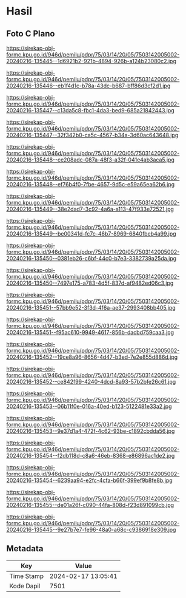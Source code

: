 # Hasil

## Foto C Plano

https://sirekap-obj-formc.kpu.go.id/946d/pemilu/pdpr/75/03/14/20/05/7503142005002-20240216-135445--1d6921b2-921b-4894-926b-a124b23080c2.jpg

https://sirekap-obj-formc.kpu.go.id/946d/pemilu/pdpr/75/03/14/20/05/7503142005002-20240216-135446--eb1f4d1c-b78a-43dc-b687-bff86d3cf2d1.jpg

https://sirekap-obj-formc.kpu.go.id/946d/pemilu/pdpr/75/03/14/20/05/7503142005002-20240216-135447--c13da5c8-fbc1-4da3-bed9-685a21842443.jpg

https://sirekap-obj-formc.kpu.go.id/946d/pemilu/pdpr/75/03/14/20/05/7503142005002-20240216-135447--32f342b0-ca5c-4567-b34a-3d60ac643648.jpg

https://sirekap-obj-formc.kpu.go.id/946d/pemilu/pdpr/75/03/14/20/05/7503142005002-20240216-135448--ce208adc-087a-48f3-a32f-041e4ab3aca5.jpg

https://sirekap-obj-formc.kpu.go.id/946d/pemilu/pdpr/75/03/14/20/05/7503142005002-20240216-135448--ef76b4f0-7fbe-4657-9d5c-e59a65ea62b6.jpg

https://sirekap-obj-formc.kpu.go.id/946d/pemilu/pdpr/75/03/14/20/05/7503142005002-20240216-135449--38e2dad7-3c92-4a6a-a113-47f933e72521.jpg

https://sirekap-obj-formc.kpu.go.id/946d/pemilu/pdpr/75/03/14/20/05/7503142005002-20240216-135449--be00341d-fc7c-46b7-8969-6840fbeb4a99.jpg

https://sirekap-obj-formc.kpu.go.id/946d/pemilu/pdpr/75/03/14/20/05/7503142005002-20240216-135450--0381eb26-c6bf-44c0-b7e3-3382739a25da.jpg

https://sirekap-obj-formc.kpu.go.id/946d/pemilu/pdpr/75/03/14/20/05/7503142005002-20240216-135450--7497e175-a783-4d5f-837d-af9482ed06c3.jpg

https://sirekap-obj-formc.kpu.go.id/946d/pemilu/pdpr/75/03/14/20/05/7503142005002-20240216-135451--57bb9e52-3f3d-4f6a-ae37-2993408bb405.jpg

https://sirekap-obj-formc.kpu.go.id/946d/pemilu/pdpr/75/03/14/20/05/7503142005002-20240216-135451--f95ac610-9949-4617-856b-dacbd759caa3.jpg

https://sirekap-obj-formc.kpu.go.id/946d/pemilu/pdpr/75/03/14/20/05/7503142005002-20240216-135452--19ce8a96-8656-4d47-b3ed-7e2e855d886d.jpg

https://sirekap-obj-formc.kpu.go.id/946d/pemilu/pdpr/75/03/14/20/05/7503142005002-20240216-135452--ce842f99-4240-4dcd-8a93-57b2bfe26c61.jpg

https://sirekap-obj-formc.kpu.go.id/946d/pemilu/pdpr/75/03/14/20/05/7503142005002-20240216-135453--06b11f0e-016a-40ed-b123-5122481e33a2.jpg

https://sirekap-obj-formc.kpu.go.id/946d/pemilu/pdpr/75/03/14/20/05/7503142005002-20240216-135453--9e37d1a4-472f-4c62-93be-c1892cbdda56.jpg

https://sirekap-obj-formc.kpu.go.id/946d/pemilu/pdpr/75/03/14/20/05/7503142005002-20240216-135454--f2db118d-c8a6-46eb-8368-e86896ac1de2.jpg

https://sirekap-obj-formc.kpu.go.id/946d/pemilu/pdpr/75/03/14/20/05/7503142005002-20240216-135454--6239aa94-e2fc-4cfa-b66f-399ef9b8fe8b.jpg

https://sirekap-obj-formc.kpu.go.id/946d/pemilu/pdpr/75/03/14/20/05/7503142005002-20240216-135455--de01a26f-c090-44fa-808d-f23d891099cb.jpg

https://sirekap-obj-formc.kpu.go.id/946d/pemilu/pdpr/75/03/14/20/05/7503142005002-20240216-135445--9e27b7e7-fe96-48a0-a68c-c9386918e309.jpg


## Metadata

| Key        | Value               |
| ---------- | ------------------- |
| Time Stamp | 2024-02-17 13:05:41 |
| Kode Dapil | 7501                |



